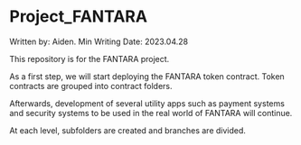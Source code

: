 # Project_FANTARA

Written by: Aiden. Min
Writing Date: 2023.04.28

This repository is for the FANTARA project.

As a first step, we will start deploying the FANTARA token contract.
Token contracts are grouped into contract folders.

Afterwards, development of several utility apps such as payment systems and security systems to be used in the real world of FANTARA will continue.

At each level, subfolders are created and branches are divided.
